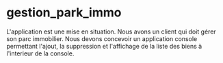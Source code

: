 # gestion_park_immo

L'application est une mise en situation. Nous avons un client qui doit gérer son parc immobilier. Nous devons concevoir un application console permettant l'ajout, la suppression et l'affichage de la liste des biens à l'interieur de la console.
